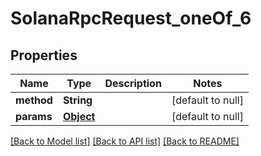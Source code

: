 # SolanaRpcRequest_oneOf_6

## Properties

| Name       | Type              | Description | Notes             |
| ---------- | ----------------- | ----------- | ----------------- |
| **method** | **String**        |             | [default to null] |
| **params** | [**Object**](.md) |             | [default to null] |

[[Back to Model list]](../README.md#documentation-for-models) [[Back to API list]](../README.md#documentation-for-api-endpoints) [[Back to README]](../README.md)
